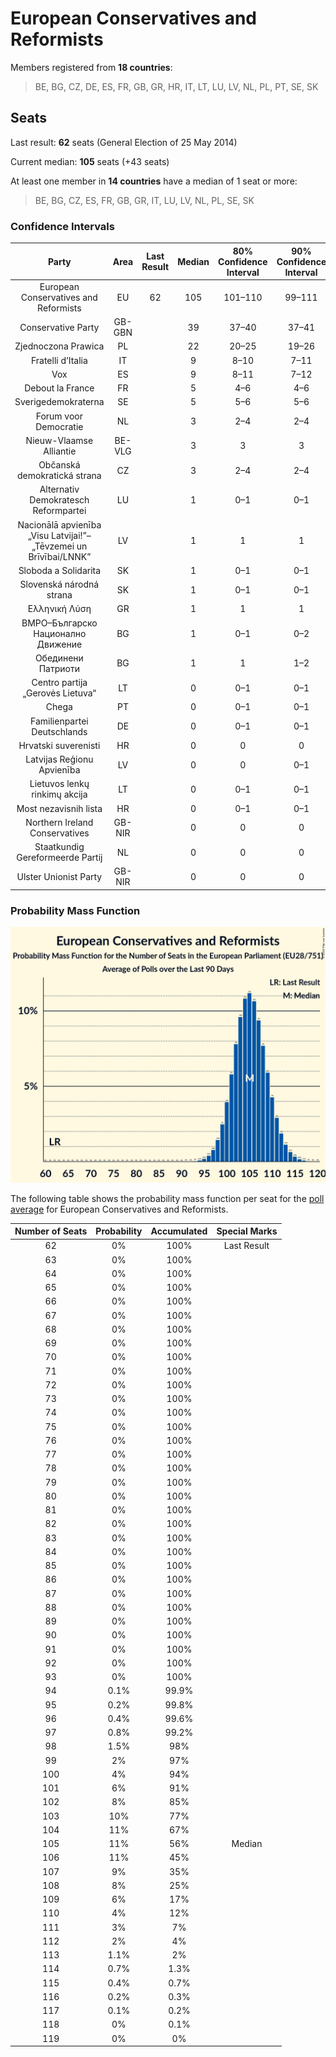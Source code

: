 # European Conservatives and Reformists

Members registered from **18 countries**:

> BE, BG, CZ, DE, ES, FR, GB, GR, HR, IT, LT, LU, LV, NL, PL, PT, SE, SK

## Seats

Last result: **62** seats (General Election of 25 May 2014)

Current median: **105** seats (+43 seats)

At least one member in **14 countries** have a median of 1 seat or more:

> BE, BG, CZ, ES, FR, GB, GR, IT, LU, LV, NL, PL, SE, SK

### Confidence Intervals

| Party | Area | Last Result | Median | 80% Confidence Interval | 90% Confidence Interval | 95% Confidence Interval | 99% Confidence Interval |
|:-----:|:----:|:-----------:|:------:|:-----------------------:|:-----------------------:|:-----------------------:|:-----------------------:|
| European Conservatives and Reformists | EU | 62 | 105 | 101–110 | 99–111 | 98–112 | 96–115 |
| Conservative Party | GB-GBN | | 39 | 37–40 | 37–41 | 37–43 | 36–43 |
| Zjednoczona Prawica | PL | | 22 | 20–25 | 19–26 | 19–27 | 18–28 |
| Fratelli d’Italia | IT | | 9 | 8–10 | 7–11 | 7–11 | 6–12 |
| Vox | ES | | 9 | 8–11 | 7–12 | 7–12 | 7–12 |
| Debout la France | FR | | 5 | 4–6 | 4–6 | 0–6 | 0–7 |
| Sverigedemokraterna | SE | | 5 | 5–6 | 5–6 | 5–7 | 4–7 |
| Forum voor Democratie | NL | | 3 | 2–4 | 2–4 | 2–4 | 2–4 |
| Nieuw-Vlaamse Alliantie | BE-VLG | | 3 | 3 | 3 | 3 | 2–4 |
| Občanská demokratická strana | CZ | | 3 | 2–4 | 2–4 | 2–5 | 2–5 |
| Alternativ Demokratesch Reformpartei | LU | | 1 | 0–1 | 0–1 | 0–1 | 0–1 |
| Nacionālā apvienība „Visu Latvijai!”–„Tēvzemei un Brīvībai/LNNK” | LV | | 1 | 1 | 1 | 1 | 1–2 |
| Sloboda a Solidarita | SK | | 1 | 0–1 | 0–1 | 0–1 | 0–1 |
| Slovenská národná strana | SK | | 1 | 0–1 | 0–1 | 0–1 | 0–1 |
| Ελληνική Λύση | GR | | 1 | 1 | 1 | 1 | 1–2 |
| ВМРО–Българско Национално Движение | BG | | 1 | 0–1 | 0–2 | 0–2 | 0–2 |
| Обединени Патриоти | BG | | 1 | 1 | 1–2 | 1–2 | 1–2 |
| Centro partija „Gerovės Lietuva“ | LT | | 0 | 0–1 | 0–1 | 0–1 | 0–1 |
| Chega | PT | | 0 | 0–1 | 0–1 | 0–1 | 0–2 |
| Familienpartei Deutschlands | DE | | 0 | 0–1 | 0–1 | 0–1 | 0–1 |
| Hrvatski suverenisti | HR | | 0 | 0 | 0 | 0 | 0 |
| Latvijas Reģionu Apvienība | LV | | 0 | 0 | 0–1 | 0–1 | 0–1 |
| Lietuvos lenkų rinkimų akcija | LT | | 0 | 0–1 | 0–1 | 0–1 | 0–1 |
| Most nezavisnih lista | HR | | 0 | 0–1 | 0–1 | 0–1 | 0–1 |
| Northern Ireland Conservatives | GB-NIR | | 0 | 0 | 0 | 0 | 0 |
| Staatkundig Gereformeerde Partij | NL | | 0 | 0 | 0 | 0 | 0–1 |
| Ulster Unionist Party | GB-NIR | | 0 | 0 | 0 | 0 | 0 |

### Probability Mass Function

![Graph with seats probability mass function not yet produced](average-2020-01-31-seats-pmf-europeanconservativesandreformists.png "Seats Probability Mass Function")

The following table shows the probability mass function per seat for the [poll average](average-2020-01-31.html) for European Conservatives and Reformists.

| Number of Seats | Probability | Accumulated | Special Marks |
|:---------------:|:-----------:|:-----------:|:-------------:|
| 62 | 0% | 100% | Last Result |
| 63 | 0% | 100% |  |
| 64 | 0% | 100% |  |
| 65 | 0% | 100% |  |
| 66 | 0% | 100% |  |
| 67 | 0% | 100% |  |
| 68 | 0% | 100% |  |
| 69 | 0% | 100% |  |
| 70 | 0% | 100% |  |
| 71 | 0% | 100% |  |
| 72 | 0% | 100% |  |
| 73 | 0% | 100% |  |
| 74 | 0% | 100% |  |
| 75 | 0% | 100% |  |
| 76 | 0% | 100% |  |
| 77 | 0% | 100% |  |
| 78 | 0% | 100% |  |
| 79 | 0% | 100% |  |
| 80 | 0% | 100% |  |
| 81 | 0% | 100% |  |
| 82 | 0% | 100% |  |
| 83 | 0% | 100% |  |
| 84 | 0% | 100% |  |
| 85 | 0% | 100% |  |
| 86 | 0% | 100% |  |
| 87 | 0% | 100% |  |
| 88 | 0% | 100% |  |
| 89 | 0% | 100% |  |
| 90 | 0% | 100% |  |
| 91 | 0% | 100% |  |
| 92 | 0% | 100% |  |
| 93 | 0% | 100% |  |
| 94 | 0.1% | 99.9% |  |
| 95 | 0.2% | 99.8% |  |
| 96 | 0.4% | 99.6% |  |
| 97 | 0.8% | 99.2% |  |
| 98 | 1.5% | 98% |  |
| 99 | 2% | 97% |  |
| 100 | 4% | 94% |  |
| 101 | 6% | 91% |  |
| 102 | 8% | 85% |  |
| 103 | 10% | 77% |  |
| 104 | 11% | 67% |  |
| 105 | 11% | 56% | Median |
| 106 | 11% | 45% |  |
| 107 | 9% | 35% |  |
| 108 | 8% | 25% |  |
| 109 | 6% | 17% |  |
| 110 | 4% | 12% |  |
| 111 | 3% | 7% |  |
| 112 | 2% | 4% |  |
| 113 | 1.1% | 2% |  |
| 114 | 0.7% | 1.3% |  |
| 115 | 0.4% | 0.7% |  |
| 116 | 0.2% | 0.3% |  |
| 117 | 0.1% | 0.2% |  |
| 118 | 0% | 0.1% |  |
| 119 | 0% | 0% |  |


